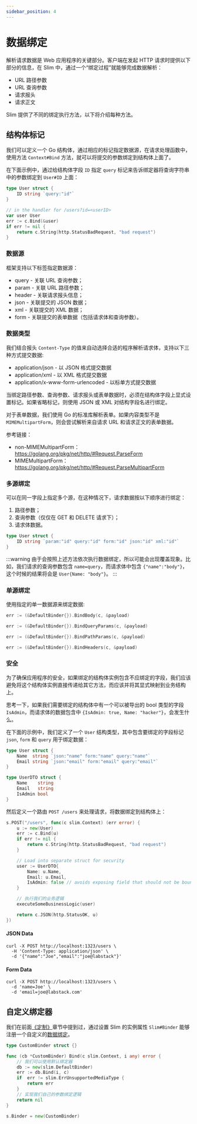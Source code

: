 ```yaml
---
sidebar_position: 4
---
```


# 数据绑定

解析请求数据是 Web 应用程序的关键部分。客户端在发起 HTTP 请求时提供以下部分的信息，在 Slim 中，通过一个“绑定过程”就能够完成数据解析：

* URL 路径参数
* URL 查询参数
* 请求报头
* 请求正文

Slim 提供了不同的绑定执行方法，以下将介绍每种方法。

## 结构体标记

我们可以定义一个 Go 结构体，通过相应的标记指定数据源，在请求处理函数中，使用方法 `Context#Bind` 方法，就可以将提交的参数绑定到结构体上面了。

在下面示例中，通过给结构体字段 `ID` 指定 `query` 标记来告诉绑定器将查询字符串中的参数绑定到 `User#ID` 上面：

```go title="结构体绑定示例" {2,7}
type User struct {
    ID string `query:"id"`
}

// in the handler for /users?id=<userID>
var user User
err := c.Bind(&user)
if err != nil {
    return c.String(http.StatusBadRequest, "bad request")
}
```

### 数据源

框架支持以下标签指定数据源：

* query - 关联 URL 查询参数；
* param - 关联 URL 路径参数；
* header - 关联请求报头信息；
* json - 关联提交的 JSON 数据；
* xml - 关联提交的 XML 数据；
* form - 关联提交的表单数据（包括请求体和查询参数）。

### 数据类型

我们结合报头 `Content-Type` 的值来自动选择合适的程序解析请求体，支持以下三种方式提交数据:

* application/json - 以 JSON 格式提交数据
* application/xml - 以 XML 格式提交数据 
* application/x-www-form-urlencoded - 以标单方式提交数据

当绑定路径参数、查询参数、请求报头或表单数据时，必须在结构体字段上显式设置标记。如果省略标记，则使用 JSON 或 XML 对结构字段名进行绑定。

对于表单数据，我们使用 Go 的标准库解析表单。如果内容类型不是 `MIMEMultipartForm`，则会尝试解析来自请求 URL 和请求正文的表单数据。

参考链接：
* non-MIMEMultipartForm：https://golang.org/pkg/net/http/#Request.ParseForm
* MIMEMultipartForm：https://golang.org/pkg/net/http/#Request.ParseMultipartForm

### 多源绑定

可以在同一字段上指定多个源，在这种情况下，请求数据按以下顺序进行绑定：

1. 路径参数；
2. 查询参数（仅仅在 GET 和 DELETE 请求下）；
3. 请求体数据。

```go title="指定多个数据源" {2}
type User struct {
	ID string `param:"id" query:"id" form:"id" json:"id" xml:"id"`
}
```

:::warning
由于会按照上述方法依次执行数据绑定，所以可能会出现覆盖现象。比如，我们请求的查询参数包含 `name=query`，而请求体中包含 `{"name":"body"}`，这个时候的结果将会是 `User{Name: "body"}`。
:::


### 单源绑定

使用指定的单一数据源来绑定数据:

```go title="绑定请求体的数据"
err := (&DefaultBinder{}).BindBody(c, &payload)
```

```go title="绑定查询参数"
err := (&DefaultBinder{}).BindQueryParams(c, &payload)
```

```go title="绑定路由参数"
err := (&DefaultBinder{}).BindPathParams(c, &payload)
```

```go title="绑定 HTTP 请求报头"
err := (&DefaultBinder{}).BindHeaders(c, &payload)
```

### 安全

为了确保应用程序的安全，如果绑定的结构体实例包含不应绑定的字段，我们应该避免将这个结构体实例直接传递给其它方法，而应该并将其显式映射到业务结构上。

思考一下，如果我们需要绑定的结构体中有一个可以被导出的 bool 类型的字段 `IsAdmin`，而请求体的数据包含中 `{IsAdmin: true, Name: "hacker"}`，会发生什么。

在下面的示例中，我们定义了一个 `User` 结构类型，其中包含要绑定的字段标记 `json`, `form` 和 `query` 用于绑定数据：

```go title="数据结构"
type User struct {
    Name  string `json:"name" form:"name" query:"name"`
    Email string `json:"email" form:"email" query:"email"`
}

type UserDTO struct {
    Name    string
    Email   string
    IsAdmin bool
}
```

然后定义一个路由 `POST /users` 来处理请求，将数据绑定到结构体上：

```go title="路由处理函数" {3,9-13}
s.POST("/users", func(c slim.Context) (err error) {
    u := new(User)
    err := c.Bind(u)
    if err != nil {
        return c.String(http.StatusBadRequest, "bad request")
    }

    // Load into separate struct for security
    user := UserDTO{
        Name: u.Name,
        Email: u.Email,
        IsAdmin: false // avoids exposing field that should not be bound
    }

    // 执行我们的业务逻辑
    executeSomeBusinessLogic(user)

    return c.JSON(http.StatusOK, u)
})
```

#### JSON Data

```shell title="模拟浏览器发送 JSON 数据"
curl -X POST http://localhost:1323/users \
  -H 'Content-Type: application/json' \
  -d '{"name":"Joe","email":"joe@labstack"}'
```

#### Form Data

```shell title="模拟浏览器发送表单数据"
curl -X POST http://localhost:1323/users \
  -d 'name=Joe' \
  -d 'email=joe@labstack.com'
```

## 自定义绑定器

我们在前面[《定制》](customization)章节中提到过，通过设置 Slim 的实例属性 `Slim#Binder` 能够注册一个自定义的[数据绑定](binding)。

```go title="自定义数据绑定" {14}
type CustomBinder struct {}

func (cb *CustomBinder) Bind(c slim.Context, i any) error {
    // 我们可以使用默认绑定器
    db := new(slim.DefaultBinder)
    err := db.Bind(i, c)
    if  err != slim.ErrUnsupportedMediaType {
        return err
    }
    // 实现我们自己的参数绑定逻辑
    return nil
}

s.Binder = new(CustomBinder)
```